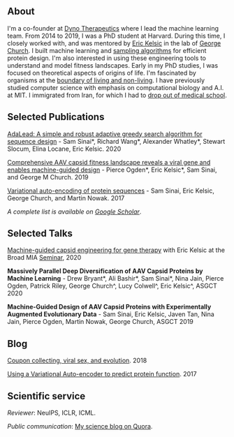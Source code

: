 
## About
I'm a co-founder at [Dyno Therapeutics](http://www.dynotx.com) where I lead the machine learning team. From 2014 to 2019, I was a PhD student at Harvard. During this time, I closely worked with, and was mentored by [Eric Kelsic](https://www.linkedin.com/in/kelsic) in the lab of [George Church](http://arep.med.harvard.edu/). I built machine learning and [sampling algorithms](https://arxiv.org/abs/2010.10614) for efficient protein design.  I'm also interested in using these engineering tools to understand and model fitness landscapes. Early in my PhD studies, I was focused on theoretical aspects of origins of life. I'm fascinated by organisms at the [boundary of living and non-living](https://www.forbes.com/sites/quora/2016/10/10/what-did-the-earliest-life-on-earth-look-like/?sh=4320acea6f26). I have previously studied computer science with emphasis on computational biology and A.I. at MIT. I immigrated from Iran, for which I had to [drop out of medical school](https://qz.com/343467/why-i-became-a-computer-scientist-instead-of-a-doctor/).

## Selected Publications

[AdaLead: A simple and robust adaptive greedy search algorithm for sequence design](https://arxiv.org/abs/2010.02141) - Sam Sinai\*, Richard Wang\*, Alexander Whatley\*, Stewart Slocum, Elina Locane, Eric Kelsic. 2020

[Comprehensive AAV capsid fitness landscape reveals a viral gene and enables machine-guided design](https://www.ncbi.nlm.nih.gov/pmc/articles/PMC7197022/) - Pierce Ogden\*, Eric Kelsic\*, Sam Sinai, and George M Church. 2019 

[Variational auto-encoding of protein sequences](https://arxiv.org/pdf/1712.03346.pdf) - Sam Sinai, Eric Kelsic, George Church, and Martin Nowak. 2017

*A complete list is available on [Google Scholar](https://scholar.google.com/citations?user=4k0EcsIAAAAJ&hl=en)*. 

## Selected Talks

[Machine-guided capsid engineering for gene therapy](https://www.youtube.com/watch?v=QLURMsm72cE) with Eric Kelsic at the Broad MIA [Seminar](https://www.broadinstitute.org/talks/spring-2021/mia), 2020

**Massively Parallel Deep Diversification of AAV Capsid Proteins by Machine Learning** - Drew Bryant\*, Ali Bashir\*, Sam Sinai\*, Nina Jain, Pierce Ogden, Patrick Riley, George Church^, Lucy Colwell^, Eric Kelsic^, ASGCT 2020

**Machine-Guided Design of AAV Capsid Proteins with Experimentally Augmented Evolutionary Data** - Sam Sinai, Eric Kelsic, Javen Tan, Nina Jain, Pierce Ogden, Martin Nowak, George Church, ASGCT 2019

## Blog

[Coupon collecting, viral sex, and evolution](_posts/2018-03-29-Coupon-collecting,-viral-sex,-and-evolution.markdown). 2018

[Using a Variational Auto-encoder to predict protein function](_posts/2017-08-14-Using-a-Variational-Autoencoder-to-predict-protein-function.markdown). 2017

## Scientific service

*Reviewer*:  NeuIPS, ICLR, ICML. 

*Public communication*: [My science blog on Quora](https://www.quora.com/q/darwinsvr). 











